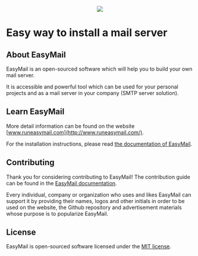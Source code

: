 <p align="center"><a href="http://www.runeasymail.com/" target="_blank"><img src="https://raw.githubusercontent.com/runeasymail/easymail/master/resources/easymail-logo.png"></a></p>

# Easy way to install a mail server

## About EasyMail
EasyMail is an open-sourced software which will help you to build your own mail server.

It is accessible and powerful tool which can be used for your personal projects and as a mail server in your company (SMTP server solution).

## Learn EasyMail
More detail information can be found on the website [www.runeasymail.com](http://www.runeasymail.com/).

For the installation instructions, please read [the documentation of EasyMail](http://www.runeasymail.com/master/installation).

## Contributing
Thank you for considering contributing to EasyMail! The contribution guide can be found in the [EasyMail documentation](http://www.runeasymail.com/master/contribution-guide).

Every individual, company or organization who uses and likes EasyMail can support it by providing their names, logos and other initials in order to be used on the website, the Github repository and advertisement materials whose purpose is to popularize EasyMail.

## License
EasyMail is open-sourced software licensed under the [MIT license](https://github.com/runeasymail/easymail/blob/master/LICENSE).
